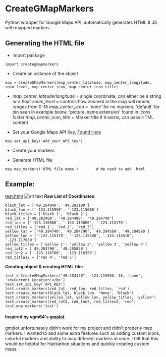 # CreateGMapMarkers
Python wrapper for Google Maps API, automatically generates HTML & JS with mapped markers

## Generating the HTML file
* Import package
```
import creategmapmarkers
```

* Create an instance of the object 
```
map = CreateGMapMarkers(map_center_latitude, map_center_longitude, zoom_level, map_center_icon, map_center_icon_title)
```
  * *map_center_latitude/longitude* = single coordinate, can either be a string or a float
*zoom_level* = controls how zoomed in the map will render, ranges from 0-18
*map_center_icon* = 'none' for no markers, 'default' for pin seen in example below, 'picture_name.extension' found in icons folder 
*map_center_icon_title* = Marker title if it exists, can pass HTML content

* Set your Google Maps API Key, [Found Here](https://developers.google.com/maps/documentation/javascript/get-api-key)
```
map.set_api_key('Add_your_API_Key')
```
* Create your markers

* Generate HTML file
```
map.map_markers('HTML file name')        # No need to add .html
```


## Example: 
[test.html](http://creategmapmarkers-test.bitballoon.com/)
![alt text](http://i.imgur.com/eD7Qc28.png)
**Raw List of Coordinates:**
```
black_lat = ['49.284040', '49.283190']
black_lon = ['-123.115950', '-123.115680']
black_titles = ['black 1', 'black 2']
red_lat = ['49.283460', '49.284490', '49.284740']
red_lon = ['-123.116560', '-123.115000', '-123.115170']
red_titles = ['red 1', 'red 2', 'red 3']
yellow_lat = ['49.284740', '49.284790', '49.284580', '49.284580']
yellow_lon = ['-123.115170', '-123.115240', '-123.114610', '-123.117080']
yellow_titles = ['yellow 1', 'yellow 2', 'yellow 3', 'yellow 4']
red_lat2 = ['49.284790', '49.285050']
red_lon2 = ['-123.116780', '-123.116350']
red_titles2 = ['red 4', 'red 5']
```
**Creating object & creating HTML file:**
```
test = CreateGMapMarkers("49.283140", -123.115950, 16, 'none', '<b>Current Location!</b>')
test.set_api_key('API_KEY')
test.create_markers(red_lat, red_lon, red_titles, 'red')
test.create_markers(black_lat, black_lon, 'None', 'black')
test.create_markers(yellow_lat, yellow_lon, yellow_titles, 'yellow')
test.create_markers(red_lat2, red_lon2, red_titles2, 'red')
test.map_markers('test')
```

#### Inspired by vgm64's [gmplot](https://github.com/vgm64/gmplot)
gmplot unfortunately didn't work for my project and didn't properly map markers. I wanted to add some extra features such as adding custom icons, colorful markers and ability to map different markers at once. I felt that this would be helpful for Hackathon situations and quickly creating custom maps. 
